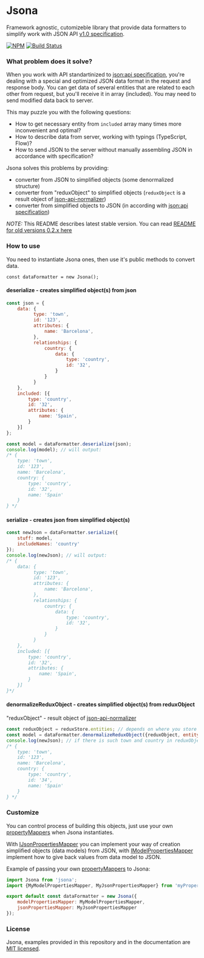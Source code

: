 # Jsona
Framework agnostic, cutomizeble library that provide data formatters to simplify work with JSON API [v1.0 specification](http://jsonapi.org/format/1.0/).

[![NPM](https://img.shields.io/npm/v/jsona.svg)](https://www.npmjs.com/package/jsona/) [![Build Status](https://travis-ci.org/olosegres/jsona.svg?branch=master)](https://travis-ci.org/olosegres/jsona)

### What problem does it solve?
When you work with API standartinized to [json:api specification](http://jsonapi.org/format/1.0/), you're dealing with a special and optimized JSON data format in the request and response body.
You can get data of several entities that are related to each other from request, but you'll receive it in array (included).
You may need to send modified data back to server.

This may puzzle you with the following questions:
* How to get necessary entity from `included` array many times more inconvenient and optimal?
* How to describe data from server, working with typings (TypeScript, Flow)?
* How to send JSON to the server without manually assembling JSON in accordance with specification?

Jsona solves this problems by providing:
* converter from JSON to simplified objects (some denormalized structure)
* converter from "reduxObject" to simplified objects (`reduxObject` is a result object of [json-api-normalizer](https://github.com/yury-dymov/json-api-normalizer))
* converter from simplified objects to JSON (in according with [json:api specification](http://jsonapi.org/format/1.0/))

*NOTE:* This README describes latest stable version. You can read [README for old versions 0.2.x here](README_0_2.md)

### How to use

You need to instantiate Jsona ones, then use it's public methods to convert data.
```
const dataFormatter = new Jsona();
```

#### deserialize - creates simplified object(s) from json
```javascript
const json = {
    data: {
          type: 'town',
          id: '123',
          attributes: {
              name: 'Barcelona',
          },
          relationships: {
              country: {
                  data: {
                      type: 'country',
                      id: '32',
                  }
              }
          }
    },
    included: [{
        type: 'country',
        id: '32',
        attributes: {
            name: 'Spain',
        }
    }]
};

const model = dataFormatter.deserialize(json);
console.log(model); // will output:
/* {
    type: 'town',
    id: '123',
    name: 'Barcelona',
    country: {
        type: 'country',
        id: '32',
        name: 'Spain'
    }
} */
```

#### serialize - creates json from simplified object(s)
```javascript
const newJson = dataFormatter.serialize({
    stuff: model,
    includeNames: 'country'
});
console.log(newJson); // will output:
/* {
    data: {
          type: 'town',
          id: '123',
          attributes: {
              name: 'Barcelona',
          },
          relationships: {
              country: {
                  data: {
                      type: 'country',
                      id: '32',
                  }
              }
          }
    },
    included: [{
        type: 'country',
        id: '32',
        attributes: {
            name: 'Spain',
        }
    }]
}*/
```

#### denormalizeReduxObject - creates simplified object(s) from reduxObject
"reduxObject" - result object of [json-api-normalizer](https://github.com/yury-dymov/json-api-normalizer)

```javascript
const reduxObject = reduxStore.entities; // depends on where you store it
const model = dataFormatter.denormalizeReduxObject({reduxObject, entityType: 'town', entityIds: '123'});
console.log(newJson); // if there is such town and country in reduxObject, it will output:
/* {
    type: 'town',
    id: '123',
    name: 'Barcelona',
    country: {
        type: 'country',
        id: '34',
        name: 'Spain'
    }
} */
```

### Customize
You can control process of building this objects, just use your own [propertyMappers](src/simplePropertyMappers.ts) when Jsona instantiates.

With [IJsonPropertiesMapper](src/JsonaTypes.ts) you can implement your way of creation simplified objects (data models) from JSON, with [IModelPropertiesMapper](src/JsonaTypes.ts) implement how to give back values from data model to JSON.

Example of passing your own [propertyMappers](src/simplePropertyMappers.ts) to Jsona:
```javascript
import Jsona from 'jsona';
import {MyModelPropertiesMapper, MyJsonPropertiesMapper} from 'myPropertyMappers';

export default const dataFormatter = new Jsona({
    modelPropertiesMapper: MyModelPropertiesMapper,
    jsonPropertiesMapper: MyJsonPropertiesMapper
});
```

### License
Jsona, examples provided in this repository and in the documentation are [MIT licensed](./LICENSE).